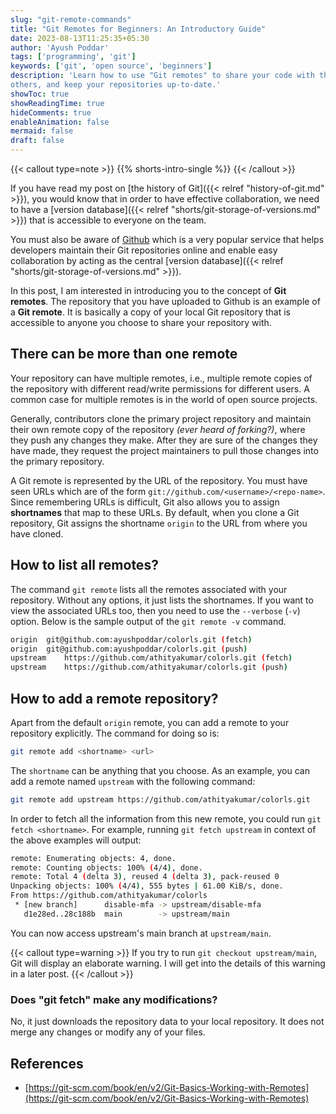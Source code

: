 ```yaml
---
slug: "git-remote-commands"
title: "Git Remotes for Beginners: An Introductory Guide"
date: 2023-08-13T11:25:35+05:30
author: 'Ayush Poddar'
tags: ['programming', 'git']
keywords: ['git', 'open source', 'beginners']
description: 'Learn how to use "Git remotes" to share your code with the world, collaborate with
others, and keep your repositories up-to-date.'
showToc: true
showReadingTime: true
hideComments: true
enableAnimation: false
mermaid: false
draft: false
---
```


{{< callout type=note >}}
{{% shorts-intro-single %}}
{{< /callout >}}

If you have read my post on [the history of Git]({{< relref "history-of-git.md" >}}), you
would know that in order to have effective collaboration, we need to have a
[version database]({{< relref "shorts/git-storage-of-versions.md" >}}) that is accessible to everyone on
the team.

You must also be aware of [Github](https://github.com/) which is a very popular service that helps
developers maintain their Git repositories online and enable easy collaboration by acting as the
central [version database]({{< relref "shorts/git-storage-of-versions.md" >}}).

In this post, I am interested in introducing you to the concept of **Git remotes**. The repository
that you have uploaded to Github is an example of a **Git remote**. It is basically a copy of your
local Git repository that is accessible to anyone you choose to share your repository with.

## There can be more than one remote

Your repository can have multiple remotes, i.e., multiple remote copies of the repository with
different read/write permissions for different users. A common case for multiple remotes is in the
world of open source projects.

Generally, contributors clone the primary project repository and maintain their own
remote copy of the repository _(ever heard of forking?)_, where they push any changes they make.
After they are sure of the changes they have made, they request the project maintainers to pull
those changes into the primary repository.

A Git remote is represented by the URL of the repository. You must have seen URLs which are of the
form `git://github.com/<username>/<repo-name>`. Since remembering URLs is difficult, Git also
allows you to assign **shortnames** that map to these URLs. By default, when you clone a Git
repository, Git assigns the shortname `origin` to the URL from where you have cloned.

## How to list all remotes?
The command `git remote` lists all the remotes associated with your repository. Without any options,
it just lists the shortnames. If you want to view the associated URLs too, then you need to use the
`--verbose` (`-v`) option. Below is the sample output of the `git remote -v` command.

```bash
origin	git@github.com:ayushpoddar/colorls.git (fetch)
origin	git@github.com:ayushpoddar/colorls.git (push)
upstream	https://github.com/athityakumar/colorls.git (fetch)
upstream	https://github.com/athityakumar/colorls.git (push)
```

## How to add a remote repository?
Apart from the default `origin` remote, you can add a remote to your repository explicitly. The
command for doing so is:

```bash
git remote add <shortname> <url>
```

The `shortname` can be anything that you choose. As an example, you can add a remote named `upstream` with the following command:

```bash
git remote add upstream https://github.com/athityakumar/colorls.git
```

In order to fetch all the information from this new remote, you could run `git fetch <shortname>`.
For example, running `git fetch upstream` in context of the above examples will output:

```bash
remote: Enumerating objects: 4, done.
remote: Counting objects: 100% (4/4), done.
remote: Total 4 (delta 3), reused 4 (delta 3), pack-reused 0
Unpacking objects: 100% (4/4), 555 bytes | 61.00 KiB/s, done.
From https://github.com/athityakumar/colorls
 * [new branch]      disable-mfa -> upstream/disable-mfa
   d1e28ed..28c188b  main        -> upstream/main
```

You can now access upstream's main branch at `upstream/main`.

{{< callout type=warning >}}
If you try to run `git checkout upstream/main`, Git will display an elaborate warning.
I will get into the details of this warning in a later post.
{{< /callout >}}

### Does "git fetch" make any modifications?
No, it just downloads the repository data to your local repository. It does not merge any changes or
modify any of your files.

## References
- [https://git-scm.com/book/en/v2/Git-Basics-Working-with-Remotes](https://git-scm.com/book/en/v2/Git-Basics-Working-with-Remotes)
